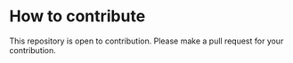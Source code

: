 # How to contribute
This repository is open to contribution. Please make a pull request for your contribution.

